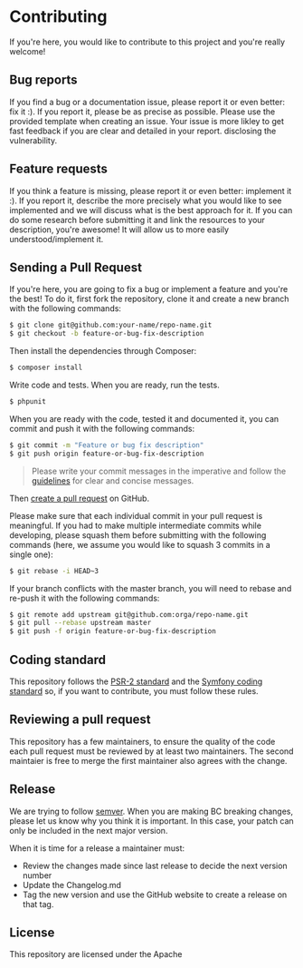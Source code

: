 Contributing
============

If you're here, you would like to contribute to this project and you're really welcome!

Bug reports
-----------

If you find a bug or a documentation issue, please report it or even better: fix it :). If you report it,
please be as precise as possible. Please use the provided template when creating an issue. Your issue is 
more likley to get fast feedback if you are clear and detailed in your report. disclosing the vulnerability.

Feature requests
----------------

If you think a feature is missing, please report it or even better: implement it :). If you report it, describe the more
precisely what you would like to see implemented and we will discuss what is the best approach for it. If you can do
some research before submitting it and link the resources to your description, you're awesome! It will allow us to more
easily understood/implement it.

Sending a Pull Request
----------------------

If you're here, you are going to fix a bug or implement a feature and you're the best!
To do it, first fork the repository, clone it and create a new branch with the following commands:

```bash
$ git clone git@github.com:your-name/repo-name.git
$ git checkout -b feature-or-bug-fix-description
```

Then install the dependencies through Composer:

```bash
$ composer install
```

Write code and tests. When you are ready, run the tests.

```bash
$ phpunit
```

When you are ready with the code, tested it and documented it, you can commit and push it with the following commands:

```bash
$ git commit -m "Feature or bug fix description"
$ git push origin feature-or-bug-fix-description
```

> Please write your commit messages in the imperative and follow the 
[guidelines](http://tbaggery.com/2008/04/19/a-note-about-git-commit-messages.html) for clear and concise messages.

Then [create a pull request](https://help.github.com/articles/creating-a-pull-request/) on GitHub.

Please make sure that each individual commit in your pull request is meaningful.
If you had to make multiple intermediate commits while developing,
please squash them before submitting with the following commands
(here, we assume you would like to squash 3 commits in a single one):

```bash
$ git rebase -i HEAD~3
```

If your branch conflicts with the master branch, you will need to rebase and re-push it with the following commands:

```bash
$ git remote add upstream git@github.com:orga/repo-name.git
$ git pull --rebase upstream master
$ git push -f origin feature-or-bug-fix-description
```

Coding standard
---------------

This repository follows the [PSR-2 standard](http://www.php-fig.org/psr/psr-2) and 
the [Symfony coding standard](http://symfony.com/doc/current/contributing/code/standards.html) so, if you want to contribute,
you must follow these rules.

Reviewing a pull request
------------------------

This repository has a few maintainers, to ensure the quality of the code each pull request must be reviewed by at least two 
maintainers. The second maintaier is free to merge the first maintainer also agrees with the change. 


Release
--------

We are trying to follow [semver](http://semver.org). When you are making BC breaking changes,
please let us know why you think it is important.
In this case, your patch can only be included in the next major version.

When it is time for a release a maintainer must: 
* Review the changes made since last release to decide the next version number
* Update the Changelog.md
* Tag the new version and use the GitHub website to create a release on that tag. 

License
-------

This repository are licensed under the Apache

